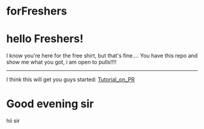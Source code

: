 # forFreshers
<h1>hello Freshers!</h1>
I know you're here for the free shirt, but that's fine....
You have this repo and show me what you got, i am open to pulls!!!!
<hr>
I think this will get you guys started:
<a href="https://medium.com/nybles/tutorial-making-your-first-pull-request-how-to-do-it-b57e7403baaa">Tutorial_on_PR</a>
<h1>Good evening sir</h1>
hii sir
